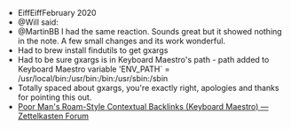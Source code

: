 - EiffEiffFebruary 2020
- @Will said:
- @MartinBB I had the same reaction. Sounds great but it showed nothing in the note. A few small changes and its work wonderful.
- Had to brew install findutils to get gxargs
- Had to be sure gxargs is in Keyboard Maestro's path - path added to Keyboard Maestro variable 'ENV_PATH` = /usr/local/bin:/usr/bin:/bin:/usr/sbin:/sbin
- Totally spaced about gxargs, you're exactly right, apologies and thanks for pointing this out.
- [Poor Man's Roam-Style Contextual Backlinks (Keyboard Maestro) — Zettelkasten Forum](https://forum.zettelkasten.de/discussion/855/poor-mans-roam-style-contextual-backlinks-keyboard-maestro)
